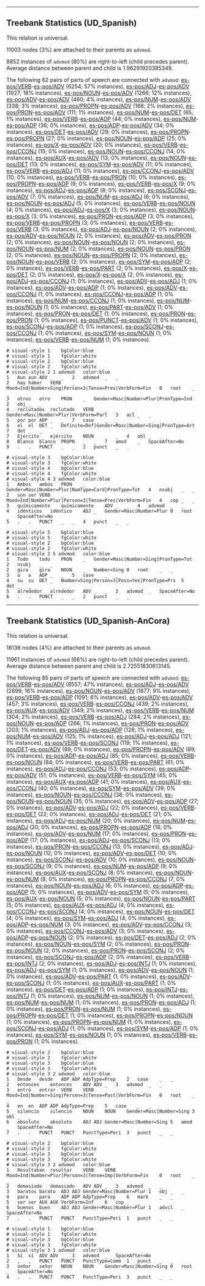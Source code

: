 

--------------------------------------------------------------------------------

## Treebank Statistics (UD_Spanish)

This relation is universal.

11003 nodes (3%) are attached to their parents as `advmod`.

8852 instances of `advmod` (80%) are right-to-left (child precedes parent).
Average distance between parent and child is 1.96291920385349.

The following 62 pairs of parts of speech are connected with `advmod`: [es-pos/VERB]()-[es-pos/ADV]() (6254; 57% instances), [es-pos/ADJ]()-[es-pos/ADV]() (1927; 18% instances), [es-pos/NOUN]()-[es-pos/ADV]() (1266; 12% instances), [es-pos/ADV]()-[es-pos/ADV]() (460; 4% instances), [es-pos/NUM]()-[es-pos/ADV]() (338; 3% instances), [es-pos/PROPN]()-[es-pos/ADV]() (168; 2% instances), [es-pos/PRON]()-[es-pos/ADV]() (111; 1% instances), [es-pos/NUM]()-[es-pos/DET]() (65; 1% instances), [es-pos/VERB]()-[es-pos/ADP]() (44; 0% instances), [es-pos/NUM]()-[es-pos/ADP]() (36; 0% instances), [es-pos/ADP]()-[es-pos/ADV]() (34; 0% instances), [es-pos/DET]()-[es-pos/ADV]() (29; 0% instances), [es-pos/PROPN]()-[es-pos/PROPN]() (27; 0% instances), [es-pos/NOUN]()-[es-pos/ADP]() (25; 0% instances), [es-pos/X]()-[es-pos/ADV]() (20; 0% instances), [es-pos/VERB]()-[es-pos/CCONJ]() (15; 0% instances), [es-pos/NOUN]()-[es-pos/CCONJ]() (14; 0% instances), [es-pos/AUX]()-[es-pos/ADV]() (13; 0% instances), [es-pos/NOUN]()-[es-pos/DET]() (13; 0% instances), [es-pos/SYM]()-[es-pos/ADV]() (11; 0% instances), [es-pos/VERB]()-[es-pos/ADJ]() (11; 0% instances), [es-pos/CCONJ]()-[es-pos/ADV]() (10; 0% instances), [es-pos/VERB]()-[es-pos/PRON]() (10; 0% instances), [es-pos/PROPN]()-[es-pos/ADP]() (9; 0% instances), [es-pos/VERB]()-[es-pos/X]() (9; 0% instances), [es-pos/ADJ]()-[es-pos/ADP]() (8; 0% instances), [es-pos/SCONJ]()-[es-pos/ADV]() (7; 0% instances), [es-pos/NUM]()-[es-pos/ADJ]() (6; 0% instances), [es-pos/NOUN]()-[es-pos/ADJ]() (5; 0% instances), [es-pos/VERB]()-[es-pos/NOUN]() (4; 0% instances), [es-pos/ADJ]()-[es-pos/X]() (3; 0% instances), [es-pos/NOUN]()-[es-pos/X]() (3; 0% instances), [es-pos/PRON]()-[es-pos/ADP]() (3; 0% instances), [es-pos/VERB]()-[es-pos/PROPN]() (3; 0% instances), [es-pos/VERB]()-[es-pos/VERB]() (3; 0% instances), [es-pos/ADJ]()-[es-pos/NOUN]() (2; 0% instances), [es-pos/ADV]()-[es-pos/NOUN]() (2; 0% instances), [es-pos/ADV]()-[es-pos/PRON]() (2; 0% instances), [es-pos/NOUN]()-[es-pos/NOUN]() (2; 0% instances), [es-pos/NOUN]()-[es-pos/NUM]() (2; 0% instances), [es-pos/NOUN]()-[es-pos/PRON]() (2; 0% instances), [es-pos/NOUN]()-[es-pos/PROPN]() (2; 0% instances), [es-pos/NOUN]()-[es-pos/VERB]() (2; 0% instances), [es-pos/SYM]()-[es-pos/ADP]() (2; 0% instances), [es-pos/VERB]()-[es-pos/PART]() (2; 0% instances), [es-pos/X]()-[es-pos/DET]() (2; 0% instances), [es-pos/X]()-[es-pos/X]() (2; 0% instances), [es-pos/ADJ]()-[es-pos/CCONJ]() (1; 0% instances), [es-pos/ADV]()-[es-pos/ADJ]() (1; 0% instances), [es-pos/ADV]()-[es-pos/ADP]() (1; 0% instances), [es-pos/ADV]()-[es-pos/CCONJ]() (1; 0% instances), [es-pos/CCONJ]()-[es-pos/ADP]() (1; 0% instances), [es-pos/NUM]()-[es-pos/CCONJ]() (1; 0% instances), [es-pos/NUM]()-[es-pos/NOUN]() (1; 0% instances), [es-pos/PART]()-[es-pos/ADV]() (1; 0% instances), [es-pos/PRON]()-[es-pos/DET]() (1; 0% instances), [es-pos/PRON]()-[es-pos/PRON]() (1; 0% instances), [es-pos/PUNCT]()-[es-pos/ADV]() (1; 0% instances), [es-pos/SCONJ]()-[es-pos/ADP]() (1; 0% instances), [es-pos/SCONJ]()-[es-pos/CCONJ]() (1; 0% instances), [es-pos/SYM]()-[es-pos/NOUN]() (1; 0% instances), [es-pos/VERB]()-[es-pos/NUM]() (1; 0% instances).


~~~ conllu
# visual-style 1	bgColor:blue
# visual-style 1	fgColor:white
# visual-style 2	bgColor:blue
# visual-style 2	fgColor:white
# visual-style 2 1 advmod	color:blue
1	Aun	aun	ADV	_	_	2	advmod	_	_
2	hay	haber	VERB	_	Mood=Ind|Number=Sing|Person=3|Tense=Pres|VerbForm=Fin	0	root	_	_
3	otros	otro	PRON	_	Gender=Masc|Number=Plur|PronType=Ind	2	obj	_	_
4	reclutados	reclutado	VERB	_	Gender=Masc|Number=Plur|VerbForm=Part	3	acl	_	_
5	por	por	ADP	_	_	7	case	_	_
6	el	el	DET	_	Definite=Def|Gender=Masc|Number=Sing|PronType=Art	7	det	_	_
7	Ejército	ejército	NOUN	_	_	4	obl	_	_
8	Blanco	blanco	PROPN	_	_	7	amod	_	SpaceAfter=No
9	.	.	PUNCT	_	_	2	punct	_	_

~~~


~~~ conllu
# visual-style 3	bgColor:blue
# visual-style 3	fgColor:white
# visual-style 4	bgColor:blue
# visual-style 4	fgColor:white
# visual-style 4 3 advmod	color:blue
1	Ambos	ambos	PRON	_	Gender=Masc|Number=Plur|NumType=Card|PronType=Tot	4	nsubj	_	_
2	son	ser	VERB	_	Mood=Ind|Number=Plur|Person=3|Tense=Pres|VerbForm=Fin	4	cop	_	_
3	químicamente	químicamente	ADV	_	_	4	advmod	_	_
4	idénticos	idéntico	ADJ	_	Gender=Masc|Number=Plur	0	root	_	SpaceAfter=No
5	.	.	PUNCT	_	_	4	punct	_	_

~~~


~~~ conllu
# visual-style 5	bgColor:blue
# visual-style 5	fgColor:white
# visual-style 2	bgColor:blue
# visual-style 2	fgColor:white
# visual-style 2 5 advmod	color:blue
1	Todo	todo	PRON	_	Gender=Masc|Number=Sing|PronType=Tot	2	nsubj	_	_
2	gira	gira	NOUN	_	Number=Sing	0	root	_	_
3	a	a	ADP	_	_	5	case	_	_
4	su	su	DET	_	Number=Sing|Person=3|Poss=Yes|PronType=Prs	5	det	_	_
5	alrededor	alrededor	ADV	_	_	2	advmod	_	SpaceAfter=No
6	.	.	PUNCT	_	_	2	punct	_	_

~~~




--------------------------------------------------------------------------------

## Treebank Statistics (UD_Spanish-AnCora)

This relation is universal.

18136 nodes (4%) are attached to their parents as `advmod`.

11961 instances of `advmod` (66%) are right-to-left (child precedes parent).
Average distance between parent and child is 2.72551830613145.

The following 85 pairs of parts of speech are connected with `advmod`: [es-pos/VERB]()-[es-pos/ADV]() (8557; 47% instances), [es-pos/ADJ]()-[es-pos/ADV]() (2899; 16% instances), [es-pos/NOUN]()-[es-pos/ADV]() (1677; 9% instances), [es-pos/VERB]()-[es-pos/ADP]() (1091; 6% instances), [es-pos/ADV]()-[es-pos/ADV]() (457; 3% instances), [es-pos/VERB]()-[es-pos/CCONJ]() (439; 2% instances), [es-pos/AUX]()-[es-pos/ADV]() (349; 2% instances), [es-pos/VERB]()-[es-pos/NUM]() (304; 2% instances), [es-pos/VERB]()-[es-pos/ADJ]() (284; 2% instances), [es-pos/NOUN]()-[es-pos/ADP]() (266; 1% instances), [es-pos/PRON]()-[es-pos/ADV]() (203; 1% instances), [es-pos/ADJ]()-[es-pos/ADP]() (128; 1% instances), [es-pos/NUM]()-[es-pos/ADV]() (125; 1% instances), [es-pos/ADJ]()-[es-pos/ADJ]() (121; 1% instances), [es-pos/VERB]()-[es-pos/SCONJ]() (119; 1% instances), [es-pos/DET]()-[es-pos/ADV]() (89; 0% instances), [es-pos/PROPN]()-[es-pos/ADV]() (89; 0% instances), [es-pos/ADP]()-[es-pos/ADJ]() (85; 0% instances), [es-pos/VERB]()-[es-pos/NOUN]() (84; 0% instances), [es-pos/VERB]()-[es-pos/PART]() (61; 0% instances), [es-pos/ADJ]()-[es-pos/CCONJ]() (53; 0% instances), [es-pos/ADP]()-[es-pos/ADV]() (51; 0% instances), [es-pos/VERB]()-[es-pos/SYM]() (45; 0% instances), [es-pos/AUX]()-[es-pos/ADP]() (41; 0% instances), [es-pos/AUX]()-[es-pos/CCONJ]() (40; 0% instances), [es-pos/SYM]()-[es-pos/ADV]() (39; 0% instances), [es-pos/NOUN]()-[es-pos/CCONJ]() (38; 0% instances), [es-pos/NOUN]()-[es-pos/NOUN]() (35; 0% instances), [es-pos/ADV]()-[es-pos/ADP]() (27; 0% instances), [es-pos/ADV]()-[es-pos/ADJ]() (22; 0% instances), [es-pos/VERB]()-[es-pos/DET]() (22; 0% instances), [es-pos/ADJ]()-[es-pos/DET]() (21; 0% instances), [es-pos/ADJ]()-[es-pos/NUM]() (20; 0% instances), [es-pos/NUM]()-[es-pos/ADJ]() (20; 0% instances), [es-pos/PROPN]()-[es-pos/ADP]() (18; 0% instances), [es-pos/ADV]()-[es-pos/NUM]() (17; 0% instances), [es-pos/PRON]()-[es-pos/ADP]() (17; 0% instances), [es-pos/ADJ]()-[es-pos/SCONJ]() (13; 0% instances), [es-pos/PRON]()-[es-pos/CCONJ]() (13; 0% instances), [es-pos/ADJ]()-[es-pos/NOUN]() (12; 0% instances), [es-pos/ADV]()-[es-pos/DET]() (10; 0% instances), [es-pos/SCONJ]()-[es-pos/ADV]() (10; 0% instances), [es-pos/NOUN]()-[es-pos/SCONJ]() (9; 0% instances), [es-pos/NUM]()-[es-pos/ADP]() (9; 0% instances), [es-pos/AUX]()-[es-pos/SCONJ]() (8; 0% instances), [es-pos/NOUN]()-[es-pos/NUM]() (8; 0% instances), [es-pos/PROPN]()-[es-pos/CCONJ]() (7; 0% instances), [es-pos/NOUN]()-[es-pos/ADJ]() (6; 0% instances), [es-pos/ADP]()-[es-pos/ADP]() (5; 0% instances), [es-pos/ADV]()-[es-pos/SYM]() (5; 0% instances), [es-pos/AUX]()-[es-pos/NOUN]() (5; 0% instances), [es-pos/NOUN]()-[es-pos/PART]() (5; 0% instances), [es-pos/AUX]()-[es-pos/ADJ]() (4; 0% instances), [es-pos/CCONJ]()-[es-pos/SCONJ]() (4; 0% instances), [es-pos/NOUN]()-[es-pos/DET]() (4; 0% instances), [es-pos/SYM]()-[es-pos/ADJ]() (4; 0% instances), [es-pos/ADP]()-[es-pos/NUM]() (3; 0% instances), [es-pos/ADV]()-[es-pos/CCONJ]() (3; 0% instances), [es-pos/CCONJ]()-[es-pos/ADV]() (3; 0% instances), [es-pos/ADP]()-[es-pos/NOUN]() (2; 0% instances), [es-pos/DET]()-[es-pos/ADJ]() (2; 0% instances), [es-pos/NOUN]()-[es-pos/SYM]() (2; 0% instances), [es-pos/PRON]()-[es-pos/NOUN]() (2; 0% instances), [es-pos/PRON]()-[es-pos/SCONJ]() (2; 0% instances), [es-pos/SCONJ]()-[es-pos/ADP]() (2; 0% instances), [es-pos/VERB]()-[es-pos/INTJ]() (2; 0% instances), [es-pos/ADJ]()-[es-pos/INTJ]() (1; 0% instances), [es-pos/ADJ]()-[es-pos/SYM]() (1; 0% instances), [es-pos/ADV]()-[es-pos/NOUN]() (1; 0% instances), [es-pos/ADV]()-[es-pos/PART]() (1; 0% instances), [es-pos/ADV]()-[es-pos/SCONJ]() (1; 0% instances), [es-pos/AUX]()-[es-pos/PART]() (1; 0% instances), [es-pos/DET]()-[es-pos/ADP]() (1; 0% instances), [es-pos/INTJ]()-[es-pos/INTJ]() (1; 0% instances), [es-pos/NUM]()-[es-pos/NOUN]() (1; 0% instances), [es-pos/NUM]()-[es-pos/NUM]() (1; 0% instances), [es-pos/PRON]()-[es-pos/ADJ]() (1; 0% instances), [es-pos/PRON]()-[es-pos/NUM]() (1; 0% instances), [es-pos/PROPN]()-[es-pos/DET]() (1; 0% instances), [es-pos/PROPN]()-[es-pos/NOUN]() (1; 0% instances), [es-pos/PROPN]()-[es-pos/NUM]() (1; 0% instances), [es-pos/SCONJ]()-[es-pos/ADJ]() (1; 0% instances), [es-pos/SYM]()-[es-pos/ADP]() (1; 0% instances), [es-pos/SYM]()-[es-pos/NOUN]() (1; 0% instances), [es-pos/VERB]()-[es-pos/PRON]() (1; 0% instances).


~~~ conllu
# visual-style 2	bgColor:blue
# visual-style 2	fgColor:white
# visual-style 3	bgColor:blue
# visual-style 3	fgColor:white
# visual-style 3 2 advmod	color:blue
1	Desde	desde	ADP	ADP	AdpType=Prep	2	case	_	_
2	entonces	entonces	ADV	ADV	_	3	advmod	_	_
3	entró	entrar	VERB	VERB	Mood=Ind|Number=Sing|Person=3|Tense=Past|VerbForm=Fin	0	root	_	_
4	en	en	ADP	ADP	AdpType=Prep	5	case	_	_
5	silencio	silencio	NOUN	NOUN	Gender=Masc|Number=Sing	3	obl	_	_
6	absoluto	absoluto	ADJ	ADJ	Gender=Masc|Number=Sing	5	amod	_	SpaceAfter=No
7	.	.	PUNCT	PUNCT	PunctType=Peri	3	punct	_	_

~~~


~~~ conllu
# visual-style 2	bgColor:blue
# visual-style 2	fgColor:white
# visual-style 3	bgColor:blue
# visual-style 3	fgColor:white
# visual-style 3 2 advmod	color:blue
1	Resultaban	resultar	VERB	VERB	Mood=Ind|Number=Plur|Person=3|Tense=Imp|VerbForm=Fin	0	root	_	_
2	demasiado	demasiado	ADV	ADV	_	3	advmod	_	_
3	baratos	barato	ADJ	ADJ	Gender=Masc|Number=Plur	1	obj	_	_
4	para	para	ADP	ADP	AdpType=Prep	6	mark	_	_
5	ser	ser	AUX	AUX	VerbForm=Inf	6	cop	_	_
6	buenos	buen	ADJ	ADJ	Gender=Masc|Number=Plur	1	advcl	_	SpaceAfter=No
7	.	.	PUNCT	PUNCT	PunctType=Peri	1	punct	_	_

~~~


~~~ conllu
# visual-style 1	bgColor:blue
# visual-style 1	fgColor:white
# visual-style 3	bgColor:blue
# visual-style 3	fgColor:white
# visual-style 3 1 advmod	color:blue
1	Sí	sí	ADV	ADV	_	3	advmod	_	SpaceAfter=No
2	,	,	PUNCT	PUNCT	PunctType=Comm	1	punct	_	_
3	señor	señor	NOUN	NOUN	Gender=Masc|Number=Sing	0	root	_	SpaceAfter=No
4	.	.	PUNCT	PUNCT	PunctType=Peri	3	punct	_	_

~~~


